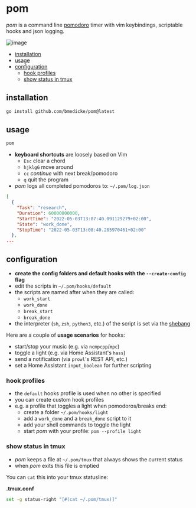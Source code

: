 # pom

*pom* is a command line [pomodoro](https://en.wikipedia.org/wiki/Pomodoro_Technique) timer with vim keybindings, scriptable hooks and json logging.

![image](https://user-images.githubusercontent.com/173962/166665447-e3cab264-e241-47ff-b605-e953c30abe00.png)

<!-- vim-markdown-toc GFM -->

* [installation](#installation)
* [usage](#usage)
* [configuration](#configuration)
  * [hook profiles](#hook-profiles)
  * [show status in tmux](#show-status-in-tmux)

<!-- vim-markdown-toc -->

## installation

```sh
go install github.com/bmedicke/pom@latest
```

## usage

```sh
pom
```

* **keyboard shortcuts** are loosely based on Vim
  * `Esc` clear a chord
  * `hjklgG` move around
  * `cc` *continue* with next break/pomodoro
  * `q` quit the program
* *pom* logs all completed pomodoros to: `~/.pom/log.json`

```json
[
  {
    "Task": "research",
    "Duration": 60000000000,
    "StartTime": "2022-05-03T13:07:40.091129279+02:00",
    "State": "work_done",
    "StopTime": "2022-05-03T13:08:40.285970461+02:00"
  },
...
```

## configuration

* **create the config folders and default hooks with the `--create-config` flag**
* edit the scripts in `~/.pom/hooks/default`
* the scripts are named after when they are called:
  * `work_start`
  * `work_done`
  * `break_start`
  * `break_done`
* the interpreter (`sh`, `zsh`, `python3`, etc.) of the script is set via the [shebang](https://en.wikipedia.org/wiki/Shebang_(Unix))

Here are a couple of **usage scenarios** for hooks:

  * start/stop your music (e.g. via `ncmpcpp`/`mpc`)
  * toggle a light (e.g. via Home Assistant's `hass`)
  * send a notification (via `prowl`'s REST API, etc.)
  * set a Home Assistant `input_boolean` for further scripting

### hook profiles

* the `default` hooks profile is used when no other is specified
* you can create custom hook profiles
* e.g. a profile that toggles a light when pomodoros/breaks end:
  * create a folder `~/.pom/hooks/light`
  * add a `work_done` and a `break_done` script to it
  * add your shell commands to toggle the light
  * start *pom* with your profile: `pom --profile light`

### show status in tmux

* *pom* keeps a file at `~/.pom/tmux` that always shows the current status
* when *pom* exits this file is emptied

You can `cat` this into your tmux statusline:

**.tmux.conf**
```sh
set -g status-right "[#(cat ~/.pom/tmux)]"
```
